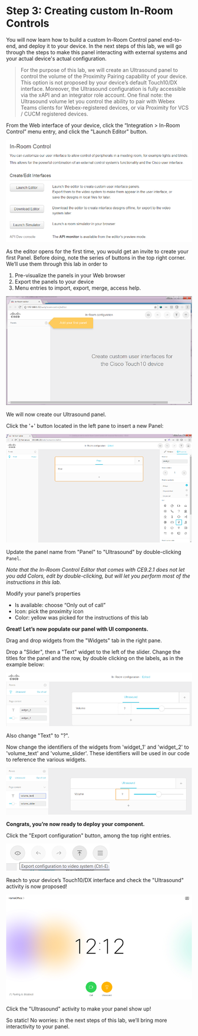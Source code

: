 # Step 3: Creating custom In-Room Controls

You will now learn how to build a custom In-Room Control panel end-to-end, and deploy it to your device. 
In the next steps of this lab, we will go through the steps to make this panel interacting with external systems and your actual device's actual configuration.

> For the purpose of this lab, we will create an Ultrasound panel to control the volume of the Proximity Pairing capability of your device. 
> This option is not proposed by your device’s default Touch10/DX interface. 
> Moreover, the Ultrasound configuration is fully accessible via the xAPI and an integrator role account. 
> One final note: the Ultrasound volume let you control the ability to pair with Webex Teams clients for Webex-registered devices, or via Proximity for VCS / CUCM registered devices.

From the Web interface of your device, click the “Integration > In-Room Control” menu entry, and click the "Launch Editor" button.


![In-Room Controls page](assets/images/step2-controls-editor-page.png)


As the editor opens for the first time, you would get an invite to create your first Panel. Before doing, note the series of buttons in the top right corner. We’ll use them through this lab in order to 
1.	Pre-visualize the panels in your Web browser
2.	Export the panels to your device
3.	Menu entries to import, export, merge, access help.

![Editor Dashboard](assets/images/step3-editor-dashboard.png)


We will now create our Ultrasound panel.

Click the '+' button located in the left pane to insert a new Panel:

![New Panel](assets/images/step3-editor-new-panel.png)


Update the panel name from "Panel" to "Ultrasound" by double-clicking `Panel`.

_Note that the In-Room Control Editor that comes with CE9.2.1 does not let you add Colors, edit by double-clicking, but will let you perform most of the instructions in this lab._

Modify your panel’s properties
- Is available: choose “Only out of call”
- Icon: pick the proximity icon
- Color: yellow was picked for the instructions of this lab

**Great! Let’s now populate our panel with UI components.**

Drag and drop widgets from the "Widgets" tab in the right pane. 

Drop a "Slider", then a  "Text" widget to the left of the slider.
Change the titles for the panel and the row, by double clicking on the labels, as in the example below:

![Widgets](assets/images/step3-editor-widgets.png)


Also change "Text" to "?".

Now change the identifiers of the widgets from 'widget_1' and 'widget_2' to 'volume_text' and 'volume_slider'.
These identifiers will be used in our code to reference the various widgets.

![Widgets renamed](assets/images/step3-widgets-renamed.png)


**Congrats, you’re now ready to deploy your component.**

Click the "Export configuration" button, among the top right entries.

![Export Configuration](assets/images/step3-top-right-entries.png)


Reach to your device’s Touch10/DX interface and check the "Ultrasound" activity is now proposed!

![Ultrasound Activity](assets/images/step1-ultrasound-activity.png)


Click the "Ultrasound" activity to make your panel show up!

So static! 
No worries: in the next steps of this lab, we’ll bring more interactivity to your panel.
